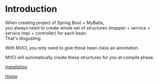 # Introduction

When creating project of Spring Boot + MyBatis,  
you always need to create whole set of structures
(mapper + service + service impl + controller)
for each bean.  
That's disgusting.

With MVCI, you only need to give those bean class an annotation.

MVCI will automatically create these structures
for you at compile phase.


[Installation](installation-en.md)

[Home](home-en.md)
